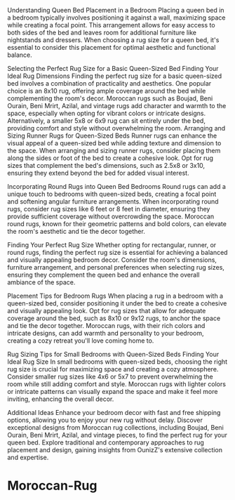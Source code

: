 Understanding Queen Bed Placement in a Bedroom
Placing a queen bed in a bedroom typically involves positioning it against a wall, maximizing space while creating a focal point. This arrangement allows for easy access to both sides of the bed and leaves room for additional furniture like nightstands and dressers. When choosing a rug size for a queen bed, it's essential to consider this placement for optimal aesthetic and functional balance.

Selecting the Perfect Rug Size for a Basic Queen-Sized Bed
Finding Your Ideal Rug Dimensions
Finding the perfect rug size for a basic queen-sized bed involves a combination of practicality and aesthetics. One popular choice is an 8x10 rug, offering ample coverage around the bed while complementing the room's decor. Moroccan rugs such as Boujad, Beni Ourain, Beni Mrirt, Azilal, and vintage rugs add character and warmth to the space, especially when opting for vibrant colors or intricate designs. Alternatively, a smaller 5x8 or 6x9 rug can sit entirely under the bed, providing comfort and style without overwhelming the room.
Arranging and Sizing Runner Rugs for Queen-Sized Beds
Runner rugs can enhance the visual appeal of a queen-sized bed while adding texture and dimension to the space. When arranging and sizing runner rugs, consider placing them along the sides or foot of the bed to create a cohesive look. Opt for rug sizes that complement the bed's dimensions, such as 2.5x8 or 3x10, ensuring they extend beyond the bed for added visual interest.

Incorporating Round Rugs into Queen Bed Bedrooms
Round rugs can add a unique touch to bedrooms with queen-sized beds, creating a focal point and softening angular furniture arrangements. When incorporating round rugs, consider rug sizes like 6 feet or 8 feet in diameter, ensuring they provide sufficient coverage without overcrowding the space. Moroccan round rugs, known for their geometric patterns and bold colors, can elevate the room's aesthetic and tie the decor together.

Finding Your Perfect Rug Size
Whether opting for rectangular, runner, or round rugs, finding the perfect rug size is essential for achieving a balanced and visually appealing bedroom decor. Consider the room's dimensions, furniture arrangement, and personal preferences when selecting rug sizes, ensuring they complement the queen bed and enhance the overall ambiance of the space.

Placement Tips for Bedroom Rugs
When placing a rug in a bedroom with a queen-sized bed, consider positioning it under the bed to create a cohesive and visually appealing look. Opt for rug sizes that allow for adequate coverage around the bed, such as 8x10 or 9x12 rugs, to anchor the space and tie the decor together. Moroccan rugs, with their rich colors and intricate designs, can add warmth and personality to your bedroom, creating a cozy retreat you'll love coming home to.

Rug Sizing Tips for Small Bedrooms with Queen-Sized Beds
Finding Your Ideal Rug Size
In small bedrooms with queen-sized beds, choosing the right rug size is crucial for maximizing space and creating a cozy atmosphere. Consider smaller rug sizes like 4x6 or 5x7 to prevent overwhelming the room while still adding comfort and style. Moroccan rugs with lighter colors or intricate patterns can visually expand the space and make it feel more inviting, enhancing the overall decor.

Additional Ideas
Enhance your bedroom decor with fast and free shipping options, allowing you to enjoy your new rug without delay. Discover exceptional designs from Moroccan rug collections, including Boujad, Beni Ourain, Beni Mrirt, Azilal, and vintage pieces, to find the perfect rug for your queen bed. Explore traditional and contemporary approaches to rug placement and design, gaining insights from OunizZ's extensive collection and expertise.
# Moroccan-Rug
